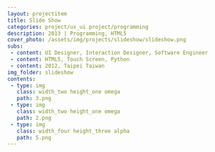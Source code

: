 ```yaml
---
layout: projectitem
title: Slide Show 
categories: project/ux_ui project/programming
description: 2013 | Programming, HTML5  
cover_photo: /assets/img/projects/slideshow/slideshow.png
subs:
 - content: UI Designer, Interaction Designer, Software Engineer
 - content: HTML5, Touch Screen, Python
 - content: 2012, Taipei Taiwan
img_folder: slideshow
contents:
 - type: img
   class: width_two height_one omega
   path: 3.png
 - type: img
   class: width_two height_one omega
   path: 2.png
 - type: img
   class: width_four height_three alpha
   path: 5.png
---
```

